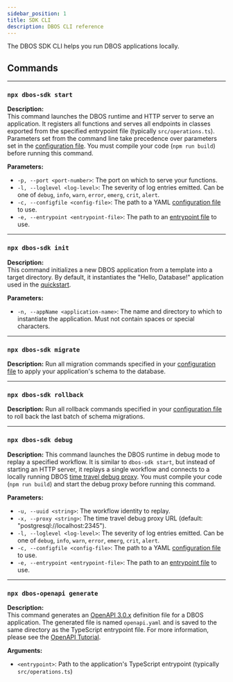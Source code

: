 ```yaml
---
sidebar_position: 1
title: SDK CLI
description: DBOS CLI reference
---
```


The DBOS SDK CLI helps you run DBOS applications locally.

## Commands

---

### `npx dbos-sdk start`

**Description:**  
This command launches the DBOS runtime and HTTP server to serve an application.
It registers all functions and serves all endpoints in classes exported from the specified entrypoint file (typically `src/operations.ts`).
Parameters set from the command line take precedence over parameters set in the [configuration file](./configuration).
You must compile your code (`npm run build`) before running this command.

**Parameters:**  
- `-p, --port <port-number>`: The port on which to serve your functions.
- `-l, --loglevel <log-level>`: The severity of log entries emitted. Can be one of `debug`, `info`, `warn`, `error`, `emerg`, `crit`, `alert`.
- `-c, --configfile <config-file>`: The path to a YAML [configuration file](./configuration) to use.
- `-e, --entrypoint <entrypoint-file>`: The path to an [entrypoint file](./configuration) to use.

---

### `npx dbos-sdk init`

**Description:**  
This command initializes a new DBOS application from a template into a target directory. By default, it instantiates the "Hello, Database!" application used in the [quickstart](../getting-started/quickstart).

**Parameters:**  
- `-n, --appName <application-name>`: The name and directory to which to instantiate the application. Must not contain spaces or special characters.

---

### `npx dbos-sdk migrate`

**Description:**
Run all migration commands specified in your [configuration file](./configuration) to apply your application's schema to the database.

---

### `npx dbos-sdk rollback`

**Description:**
Run all rollback commands specified in your [configuration file](./configuration) to roll back the last batch of schema migrations.

---

### `npx dbos-sdk debug`

**Description:**
This command launches the DBOS runtime in debug mode to replay a specified workflow.
It is similar to `dbos-sdk start`, but instead of starting an HTTP server, it replays a single workflow and connects to a locally running DBOS [time travel debug proxy](../cloud-tutorials/timetravel-debugging.md#alternative-debug-mode-non-vscode).
You must compile your code (`npm run build`) and start the debug proxy before running this command.

**Parameters:**
- `-u, --uuid <string>`: The workflow identity to replay.
- `-x, --proxy <string>`: The time travel debug proxy URL (default: "postgresql://localhost:2345").
- `-l, --loglevel <log-level>`: The severity of log entries emitted. Can be one of `debug`, `info`, `warn`, `error`, `emerg`, `crit`, `alert`.
- `-c, --configfile <config-file>`: The path to a YAML [configuration file](./configuration) to use.
- `-e, --entrypoint <entrypoint-file>`: The path to an [entrypoint file](./configuration) to use.

---

### `npx dbos-openapi generate`

**Description:**  
This command generates an [OpenAPI 3.0.x](https://www.openapis.org/) definition file for a DBOS application.
The generated file is named `openapi.yaml` and is saved to the same directory as the TypeScript entrypoint file.
For more information, please see the [OpenAPI Tutorial](../tutorials/openapi-tutorial.md).

**Arguments:**  
- `<entrypoint>`: Path to the application's TypeScript entrypoint (typically `src/operations.ts`)
